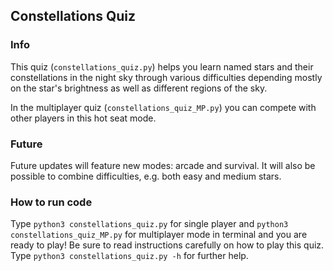 ## Constellations Quiz

### Info
This quiz (`constellations_quiz.py`) helps you learn named stars and their constellations in the night sky through various difficulties depending mostly on the star's brightness as well as different regions of the sky.

In the multiplayer quiz (`constellations_quiz_MP.py`) you can compete with other players in this hot seat mode.  


### Future
Future updates will feature new modes: arcade and survival. It will also be possible to combine difficulties, e.g. both easy and medium stars.


### How to run code
Type `python3 constellations_quiz.py` for single player and `python3 constellations_quiz_MP.py` for multiplayer mode in terminal and you are ready to play! Be sure to read instructions carefully on how to play this quiz. <br /> 
Type `python3 constellations_quiz.py -h` for further help. 

